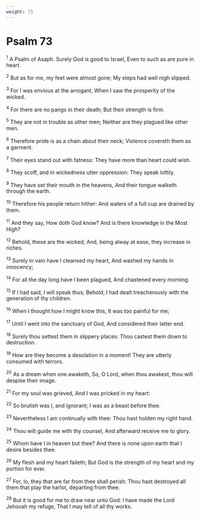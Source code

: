 ```yaml
---
weight: 73
---
```


# Psalm 73

<sup>1</sup> A Psalm of Asaph. Surely God is good to Israel, Even to such as are pure in heart. 

<sup>2</sup> But as for me, my feet were almost gone; My steps had well nigh slipped. 

<sup>3</sup> For I was envious at the arrogant, When I saw the prosperity of the wicked. 

<sup>4</sup> For there are no pangs in their death; But their strength is firm. 

<sup>5</sup> They are not in trouble as other men; Neither are they plagued like other men. 

<sup>6</sup> Therefore pride is as a chain about their neck; Violence covereth them as a garment. 

<sup>7</sup> Their eyes stand out with fatness: They have more than heart could wish. 

<sup>8</sup> They scoff, and in wickedness utter oppression: They speak loftily. 

<sup>9</sup> They have set their mouth in the heavens, And their tongue walketh through the earth. 

<sup>10</sup> Therefore his people return hither: And waters of a full cup are drained by them. 

<sup>11</sup> And they say, How doth God know? And is there knowledge in the Most High? 

<sup>12</sup> Behold, these are the wicked; And, being alway at ease, they increase in riches. 

<sup>13</sup> Surely in vain have I cleansed my heart, And washed my hands in innocency; 

<sup>14</sup> For all the day long have I been plagued, And chastened every morning. 

<sup>15</sup> If I had said, I will speak thus; Behold, I had dealt treacherously with the generation of thy children. 

<sup>16</sup> When I thought how I might know this, It was too painful for me; 

<sup>17</sup> Until I went into the sanctuary of God, And considered their latter end. 

<sup>18</sup> Surely thou settest them in slippery places: Thou castest them down to destruction. 

<sup>19</sup> How are they become a desolation in a moment! They are utterly consumed with terrors. 

<sup>20</sup> As a dream when one awaketh, So, O Lord, when thou awakest, thou wilt despise their image. 

<sup>21</sup> For my soul was grieved, And I was pricked in my heart: 

<sup>22</sup> So brutish was I, and ignorant; I was as a beast before thee. 

<sup>23</sup> Nevertheless I am continually with thee: Thou hast holden my right hand. 

<sup>24</sup> Thou wilt guide me with thy counsel, And afterward receive me to glory. 

<sup>25</sup> Whom have I in heaven but thee? And there is none upon earth that I desire besides thee. 

<sup>26</sup> My flesh and my heart faileth; But God is the strength of my heart and my portion for ever. 

<sup>27</sup> For, lo, they that are far from thee shall perish: Thou hast destroyed all them that play the harlot, departing from thee. 

<sup>28</sup> But it is good for me to draw near unto God: I have made the Lord Jehovah my refuge, That I may tell of all thy works. 


